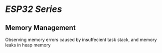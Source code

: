 # _ESP32 Series_

## Memory Management 

Observing memory errors caused by insuffecient task stack, and memory leaks in heap memory


